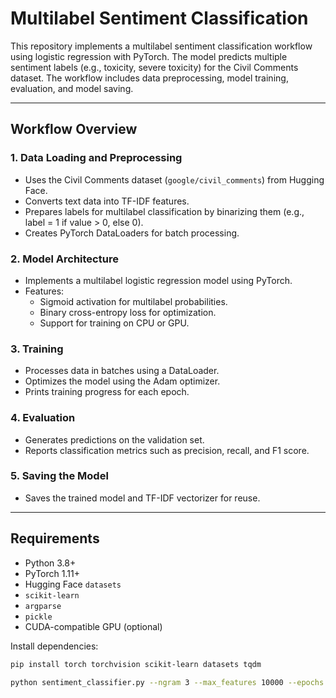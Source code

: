 # Multilabel Sentiment Classification

This repository implements a multilabel sentiment classification workflow using logistic regression with PyTorch. The model predicts multiple sentiment labels (e.g., toxicity, severe toxicity) for the Civil Comments dataset. The workflow includes data preprocessing, model training, evaluation, and model saving.

---

## Workflow Overview

### 1. **Data Loading and Preprocessing**
   - Uses the Civil Comments dataset (`google/civil_comments`) from Hugging Face.
   - Converts text data into TF-IDF features.
   - Prepares labels for multilabel classification by binarizing them (e.g., label = 1 if value > 0, else 0).
   - Creates PyTorch DataLoaders for batch processing.

### 2. **Model Architecture**
   - Implements a multilabel logistic regression model using PyTorch.
   - Features:
     - Sigmoid activation for multilabel probabilities.
     - Binary cross-entropy loss for optimization.
     - Support for training on CPU or GPU.

### 3. **Training**
   - Processes data in batches using a DataLoader.
   - Optimizes the model using the Adam optimizer.
   - Prints training progress for each epoch.

### 4. **Evaluation**
   - Generates predictions on the validation set.
   - Reports classification metrics such as precision, recall, and F1 score.

### 5. **Saving the Model**
   - Saves the trained model and TF-IDF vectorizer for reuse.

---

## Requirements

- Python 3.8+
- PyTorch 1.11+
- Hugging Face `datasets`
- `scikit-learn`
- `argparse`
- `pickle`
- CUDA-compatible GPU (optional)

Install dependencies:
```bash
pip install torch torchvision scikit-learn datasets tqdm

python sentiment_classifier.py --ngram 3 --max_features 10000 --epochs 100 --lr 0.01 --batch_size 64 --save_path ./sentiment_model.pkl --test_rows 1000
